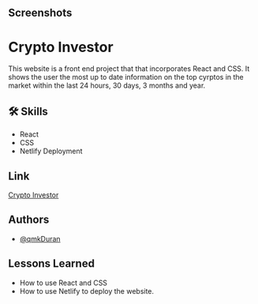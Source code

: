 ## Screenshots




# Crypto Investor

This website is a front end project that that incorporates React and CSS.
It shows the user the most up to date information on the top cyrptos in the market
within the last 24 hours, 30 days, 3 months and year. 



## 🛠 Skills
- React 
- CSS
- Netlify Deployment


## Link

[Crypto Investor](https://cryptoinvestor.netlify.app/)
## Authors

- [@qmkDuran](https://github.com/qmkDuran)


## Lessons Learned

- How to use React and CSS
- How to use Netlify to deploy the website. 
